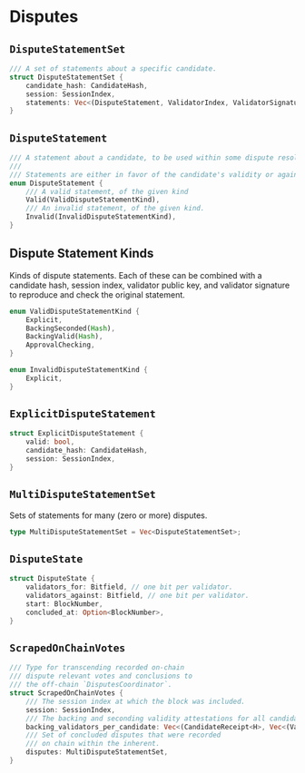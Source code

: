 # Disputes

## `DisputeStatementSet`

```rust
/// A set of statements about a specific candidate.
struct DisputeStatementSet {
    candidate_hash: CandidateHash,
    session: SessionIndex,
    statements: Vec<(DisputeStatement, ValidatorIndex, ValidatorSignature)>,
}
```

## `DisputeStatement`

```rust
/// A statement about a candidate, to be used within some dispute resolution process.
///
/// Statements are either in favor of the candidate's validity or against it.
enum DisputeStatement {
    /// A valid statement, of the given kind
    Valid(ValidDisputeStatementKind),
    /// An invalid statement, of the given kind.
    Invalid(InvalidDisputeStatementKind),
}

```

## Dispute Statement Kinds

Kinds of dispute statements. Each of these can be combined with a candidate hash, session index, validator public key, and validator signature to reproduce and check the original statement.

```rust
enum ValidDisputeStatementKind {
    Explicit,
    BackingSeconded(Hash),
    BackingValid(Hash),
    ApprovalChecking,
}

enum InvalidDisputeStatementKind {
    Explicit,
}
```

## `ExplicitDisputeStatement`

```rust
struct ExplicitDisputeStatement {
    valid: bool,
    candidate_hash: CandidateHash,
    session: SessionIndex,
}
```

## `MultiDisputeStatementSet`

Sets of statements for many (zero or more) disputes.

```rust
type MultiDisputeStatementSet = Vec<DisputeStatementSet>;
```

## `DisputeState`

```rust
struct DisputeState {
    validators_for: Bitfield, // one bit per validator.
    validators_against: Bitfield, // one bit per validator.
    start: BlockNumber,
    concluded_at: Option<BlockNumber>,
}
```

## `ScrapedOnChainVotes`

```rust
/// Type for transcending recorded on-chain
/// dispute relevant votes and conclusions to
/// the off-chain `DisputesCoordinator`.
struct ScrapedOnChainVotes {
    /// The session index at which the block was included.
    session: SessionIndex,
    /// The backing and seconding validity attestations for all candidates, provigind the full candidate receipt.
    backing_validators_per_candidate: Vec<(CandidateReceipt<H>, Vec<(ValidatorIndex, ValidityAttestation)>)>
    /// Set of concluded disputes that were recorded
    /// on chain within the inherent.
    disputes: MultiDisputeStatementSet,
}
```
